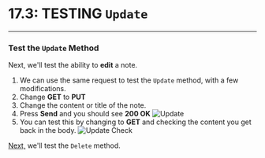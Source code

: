 # 17.3: TESTING `Update`
---
### Test the `Update` Method
Next, we'll test the ability to **edit** a note.
1. We can use the same request to test the `Update` method, with a few modifications.
2. Change **GET** to **PUT**
3. Change the content or title of the note.
4. Press **Send** and you should see **200 OK**
![Update](/assets/17.3-A.png)
5. You can test this by changing to **GET** and checking the content you get back in the body.
![Update Check](/assets/17.3-B.png)

[Next,](17.4-DeleteTest.md) we'll test the `Delete` method.